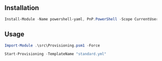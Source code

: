 ## Installation
```powershell
Install-Module -Name powershell-yaml, PnP.PowerShell -Scope CurrentUser
```


## Usage
```powershell
Import-Module .\src\Provisioning.psm1 -Force

Start-Provisioning -TemplateName "standard.yml"
```